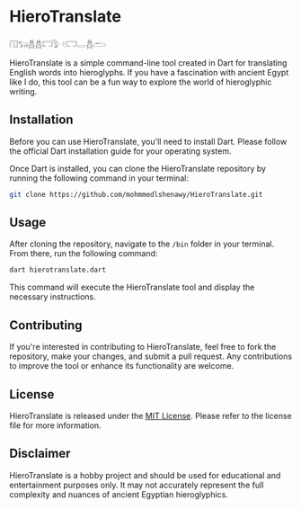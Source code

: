 # HieroTranslate
𓉔𓃒𓆣𓆣𓉐𓅱 𓏲𓉐𓂋𓆣𓂧
<br/>

HieroTranslate is a simple command-line tool created in Dart for translating English words into hieroglyphs. If you have a fascination with ancient Egypt like I do, this tool can be a fun way to explore the world of hieroglyphic writing.

## Installation

Before you can use HieroTranslate, you'll need to install Dart. Please follow the official Dart installation guide for your operating system.

Once Dart is installed, you can clone the HieroTranslate repository by running the following command in your terminal:

```bash
git clone https://github.com/mohmmedlshenawy/HieroTranslate.git
```

## Usage

After cloning the repository, navigate to the `/bin` folder in your terminal. From there, run the following command:

```bash
dart hierotranslate.dart
```

This command will execute the HieroTranslate tool and display the necessary instructions.

## Contributing

If you're interested in contributing to HieroTranslate, feel free to fork the repository, make your changes, and submit a pull request. Any contributions to improve the tool or enhance its functionality are welcome.

## License

HieroTranslate is released under the [MIT License](https://github.com/mohmmedlshenawy/HieroTranslate/blob/main/LICENSE). Please refer to the license file for more information.

## Disclaimer

HieroTranslate is a hobby project and should be used for educational and entertainment purposes only. It may not accurately represent the full complexity and nuances of ancient Egyptian hieroglyphics.